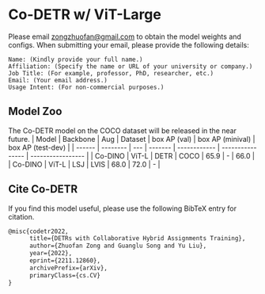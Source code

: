 # Co-DETR w/ ViT-Large
Please email zongzhuofan@gmail.com to obtain the model weights and configs. When submitting your email, please provide the following details:
```
Name: (Kindly provide your full name.)
Affiliation: (Specify the name or URL of your university or company.)
Job Title: (For example, professor, PhD, researcher, etc.)
Email: (Your email address.)
Usage Intent: (For non-commercial purposes.)
```

## Model Zoo

The Co-DETR model on the COCO dataset will be released in the near future.
| Model  | Backbone | Aug | Dataset | box AP (val) | box AP (minival) | box AP (test-dev) |
| ------ | -------- | --- | ------- | ------------ | ---------------- | ----------------- |
| Co-DINO | ViT-L | DETR | COCO | 65.9 | - | 66.0 |
| Co-DINO | ViT-L | LSJ | LVIS | 68.0 | 72.0 | - |

## Cite Co-DETR

If you find this model useful, please use the following BibTeX entry for citation.

```latex
@misc{codetr2022,
      title={DETRs with Collaborative Hybrid Assignments Training},
      author={Zhuofan Zong and Guanglu Song and Yu Liu},
      year={2022},
      eprint={2211.12860},
      archivePrefix={arXiv},
      primaryClass={cs.CV}
}
```

